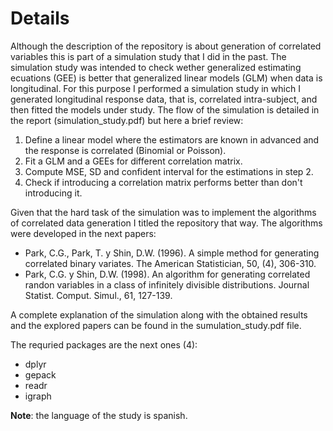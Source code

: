 # Details
Although the description of the repository is about generation of correlated variables this is part of a simulation study that I did in the past. The simulation study was intended to check wether generalized estimating ecuations (GEE) is better that generalized linear models (GLM) when data is longitudinal. For this purpose I performed a simulation study in which I generated longitudinal response data, that is, correlated intra-subject, and then fitted the models under study. The flow of the simulation is detailed in the report (simulation_study.pdf) but here a brief review:  


1. Define a linear model where the estimators are known in advanced and the response is correlated (Binomial or Poisson).
2. Fit a GLM and a GEEs for different correlation matrix.
3. Compute MSE, SD and confident interval for the estimations in step 2.
4. Check if introducing a correlation matrix performs better than don't introducing it.

Given that the hard task of the simulation was to implement the algorithms of correlated data generation I titled the repository that way. The algorithms were developed in the next papers:  

- Park, C.G., Park, T. y Shin, D.W. (1996). A simple method for generating
correlated binary variates. The American Statistician, 50, (4), 306-310.  
- Park, C.G. y Shin, D.W. (1998). An algorithm for generating correlated randon
variables in a class of infinitely divisible distributions. Journal Statist. Comput.
Simul., 61, 127-139.


A complete explanation of the simulation along with the obtained results and the explored papers can be found in the sumulation_study.pdf file.    

The requried packages are the next ones (4):  

- dplyr
- gepack
- readr
- igraph

**Note**: the language of the study is spanish.


